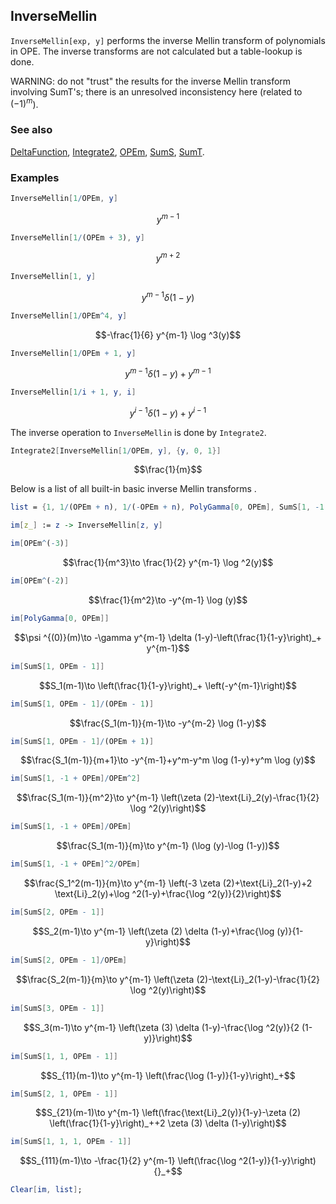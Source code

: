 ## InverseMellin

`InverseMellin[exp, y]` performs the inverse Mellin transform of polynomials in OPE. The inverse transforms are not calculated but a table-lookup is done.

WARNING: do not "trust" the results for the inverse Mellin transform involving SumT's; there is an unresolved inconsistency here (related to $(-1)^{m}$).

### See also

[DeltaFunction](DeltaFunction), [Integrate2](Integrate2), [OPEm](OPEm), [SumS](SumS), [SumT](SumT).

### Examples

```mathematica
InverseMellin[1/OPEm, y]
```

$$y^{m-1}$$

```mathematica
InverseMellin[1/(OPEm + 3), y]
```

$$y^{m+2}$$

```mathematica
InverseMellin[1, y]
```

$$y^{m-1} \delta (1-y)$$

```mathematica
InverseMellin[1/OPEm^4, y]
```

$$-\frac{1}{6} y^{m-1} \log ^3(y)$$

```mathematica
InverseMellin[1/OPEm + 1, y]
```

$$y^{m-1} \delta (1-y)+y^{m-1}$$

```mathematica
InverseMellin[1/i + 1, y, i]
```

$$y^{i-1} \delta (1-y)+y^{i-1}$$

The inverse operation to `InverseMellin` is done by `Integrate2`.

```mathematica
Integrate2[InverseMellin[1/OPEm, y], {y, 0, 1}]
```

$$\frac{1}{m}$$

Below is a list of all built-in basic inverse Mellin transforms .

```mathematica
list = {1, 1/(OPEm + n), 1/(-OPEm + n), PolyGamma[0, OPEm], SumS[1, -1 + OPEm], SumS[1, -1 + OPEm]/(OPEm - 1), SumS[1, -1 + OPEm]/(1 - OPEm), SumS[1, -1 + OPEm]/(OPEm + 1), SumS[1, -1 + OPEm]/OPEm^2, SumS[1, -1 + OPEm]/OPEm, SumS[1, -1 + OPEm]^2/OPEm, SumS[2, -1 + OPEm], SumS[2, -1 + OPEm]/OPEm, SumS[3, -1 + OPEm], SumS[1, 1, -1 + OPEm],SumS[1, OPEm - 1]^2, SumS[1, 2, -1 + OPEm], SumS[2, 1, -1 + OPEm],SumS[1, -1 + OPEm]^3, SumS[1, -1 + OPEm] SumS[2, -1 + OPEm], SumS[1, 1, 1, -1 + OPEm]};
```

```mathematica
im[z_] := z -> InverseMellin[z, y]
```

```mathematica
im[OPEm^(-3)]
```

$$\frac{1}{m^3}\to \frac{1}{2} y^{m-1} \log ^2(y)$$

```mathematica
im[OPEm^(-2)]
```

$$\frac{1}{m^2}\to -y^{m-1} \log (y)$$

```mathematica
im[PolyGamma[0, OPEm]]
```

$$\psi ^{(0)}(m)\to -\gamma  y^{m-1} \delta (1-y)-\left(\frac{1}{1-y}\right)_+ y^{m-1}$$

```mathematica
im[SumS[1, OPEm - 1]]
```

$$S_1(m-1)\to \left(\frac{1}{1-y}\right)_+ \left(-y^{m-1}\right)$$

```mathematica
im[SumS[1, OPEm - 1]/(OPEm - 1)]
```

$$\frac{S_1(m-1)}{m-1}\to -y^{m-2} \log (1-y)$$

```mathematica
im[SumS[1, OPEm - 1]/(OPEm + 1)]
```

$$\frac{S_1(m-1)}{m+1}\to -y^{m-1}+y^m-y^m \log (1-y)+y^m \log (y)$$

```mathematica
im[SumS[1, -1 + OPEm]/OPEm^2]
```

$$\frac{S_1(m-1)}{m^2}\to y^{m-1} \left(\zeta (2)-\text{Li}_2(y)-\frac{1}{2} \log ^2(y)\right)$$

```mathematica
im[SumS[1, -1 + OPEm]/OPEm]
```

$$\frac{S_1(m-1)}{m}\to y^{m-1} (\log (y)-\log (1-y))$$

```mathematica
im[SumS[1, -1 + OPEm]^2/OPEm]
```

$$\frac{S_1^2(m-1)}{m}\to y^{m-1} \left(-3 \zeta (2)+\text{Li}_2(1-y)+2 \text{Li}_2(y)+\log ^2(1-y)+\frac{\log ^2(y)}{2}\right)$$

```mathematica
im[SumS[2, OPEm - 1]]
```

$$S_2(m-1)\to y^{m-1} \left(\zeta (2) \delta (1-y)+\frac{\log (y)}{1-y}\right)$$

```mathematica
im[SumS[2, OPEm - 1]/OPEm]
```

$$\frac{S_2(m-1)}{m}\to y^{m-1} \left(\zeta (2)-\text{Li}_2(1-y)-\frac{1}{2} \log ^2(y)\right)$$

```mathematica
im[SumS[3, OPEm - 1]]
```

$$S_3(m-1)\to y^{m-1} \left(\zeta (3) \delta (1-y)-\frac{\log ^2(y)}{2 (1-y)}\right)$$

```mathematica
im[SumS[1, 1, OPEm - 1]]
```

$$S_{11}(m-1)\to y^{m-1} \left(\frac{\log (1-y)}{1-y}\right)_+$$

```mathematica
im[SumS[2, 1, OPEm - 1]]
```

$$S_{21}(m-1)\to y^{m-1} \left(\frac{\text{Li}_2(y)}{1-y}-\zeta (2) \left(\frac{1}{1-y}\right)_++2 \zeta (3) \delta (1-y)\right)$$

```mathematica
im[SumS[1, 1, 1, OPEm - 1]]
```

$$S_{111}(m-1)\to -\frac{1}{2} y^{m-1} \left(\frac{\log ^2(1-y)}{1-y}\right){}_+$$

```mathematica
Clear[im, list];
```